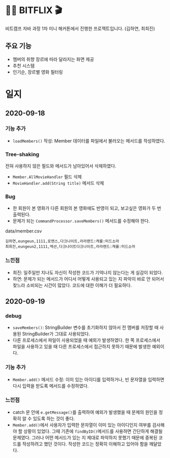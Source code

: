 # 👩‍💻 BITFLIX 🎬
비트캠프 자바 과정 1차 미니 해커톤에서 진행한 프로젝트입니다. (김하연, 최희진) 

## 주요 기능

- 멤버의 취향 장르에 따라 달라지는 화면 제공
- 추천 시스템
- 인기순, 장르별 영화 필터링

# 일지
## 2020-09-18

### 기능 추가
- `loadMembers()` 작성: Member 데이터를 파일에서 불러오는 메서드를 작성하였다.


### Tree-shaking
전혀 사용하지 않은 필드와 메서드가 남아있어서 삭제하였다.
- `Member.AllMovieHandler` 필드 삭제
- `MovieHandler.add(String title)` 메서드 삭제

### Bug

- 한 회원이 본 영화가 다른 회원의 본 영화에도 반영이 되고, 보고싶은 영화가 두 번 출력된다.
- 문제가 되는 `CommandProcessor.saveMembers()` 메서드를 수정해야 한다.

data/member.csv
```
김하연,eungeun,1111,로맨스,다크나이트,라라랜드:캐롤:미드소마
최희진,eungeun2,1111,액션,다크나이트다크나이트,라라랜드:캐롤:미드소마
```

### 느낀점
- 희진: 일주일만 지나도 자신이 작성한 코드가 기억나지 않는다는 게 실감이 되었다.
- 하연: 문제가 되는 메서드가 어디서 어떻게 사용되고 있는 지 파악이 바로 안 되어서 찾느라 소비되는 시간이 많았다. 코드에 대한 이해가 더 필요하다.


## 2020-09-19

### debug
- `saveMembers()`: StringBuilder 변수를 초기화하지 않아서 전 멤버를 저장할 때 사용된 StringBuilder가 그대로 사용되었다. 
- 다른 프로세스에서 파일이 사용되었을 때 예외가 발생하였다. 한 쪽 프로세스에서 파일을 사용하고 있을 때 다른 프로세스에서 접근하지 못하기 때문에 발생한 예외이다.

### 기능 추가
- `Member.add()` 메서드 수정: 이미 있는 아이디를 입력하거나, 빈 문자열을 입력하면 다시 입력을 받도록 메서드를 수정하였다.

### 느낀점
- catch 문 안에 `e.getMessage()`를 출력하여 예외가 발생했을 때 문제의 원인을 정확히 알 수 있도록 하는 것이 좋다.
- `Member.add()`에서 사용자가 입력한 문자열이 이미 있는 아이디인지 여부를 검사해야 할 상황이 있었다. 그때 기존에 `findByID()`메서드를 사용하면 간단하게 해결될 문제였다. 그러나 어떤 메서드가 있는 지 제대로 파악하지 못했기 때문에 중복된 코드를 작성하려고 했던 것이다. 작성한 코드는 정확히 이해하고 있어야 함을 깨달았다.
